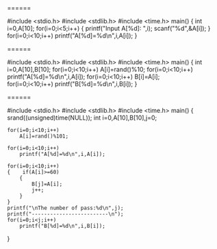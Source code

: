 ======

#include <stdio.h>
#include <stdlib.h>
#include <time.h>
main()
{
   int i=0,A[10];
   for(i=0;i<5;i++)
   {
        printf("Input A[%d]: ",i);
        scanf("%d",&A[i]);
        }
        for(i=0;i<10;i++)
        printf("A[%d]=%d\n",i,A[i]);
}

======

#include <stdio.h>
#include <stdlib.h>
#include <time.h>
main()
{
   int i=0,A[10],B[10];
   for(i=0;i<10;i++)
       A[i]=rand()%10;
   for(i=0;i<10;i++)
       printf("A[%d]=%d\n",i,A[i]);
   for(i=0;i<10;i++)
       B[i]=A[i];    
   for(i=0;i<10;i++)
       printf("B[%d]=%d\n",i,B[i]); 
}

======

#include <stdio.h> 
#include <stdlib.h> 
#include <time.h> 
main()
{
    srand((unsigned)time(NULL));
    int i=0,A[10],B[10],j=0;
    
    for(i=0;i<10;i++)
        A[i]=rand()%101;
        
    for(i=0;i<10;i++)
        printf("A[%d]=%d\n",i,A[i]);
        
    for(i=0;i<10;i++)
    {    if(A[i]>=60)
        {
            B[j]=A[i];
            j++;
        }    
    }
    printf("\nThe number of pass:%d\n",j);
    printf("-------------------------\n");
    for(i=0;i<j;i++)
        printf("B[%d]=%d\n",i,B[i]);
}